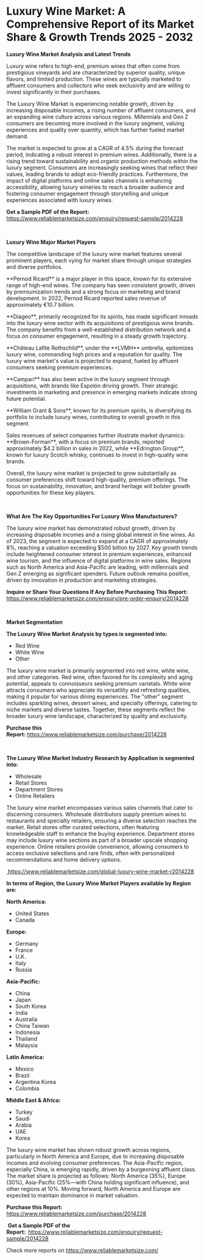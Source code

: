 <p><h1>Luxury Wine Market: A Comprehensive Report of its Market Share & Growth Trends 2025 - 2032</h1></p><p><strong>Luxury Wine Market Analysis and Latest Trends</strong></p>
<p><p>Luxury wine refers to high-end, premium wines that often come from prestigious vineyards and are characterized by superior quality, unique flavors, and limited production. These wines are typically marketed to affluent consumers and collectors who seek exclusivity and are willing to invest significantly in their purchases.</p><p>The Luxury Wine Market is experiencing notable growth, driven by increasing disposable incomes, a rising number of affluent consumers, and an expanding wine culture across various regions. Millennials and Gen Z consumers are becoming more involved in the luxury segment, valuing experiences and quality over quantity, which has further fueled market demand.</p><p>The market is expected to grow at a CAGR of 4.5% during the forecast period, indicating a robust interest in premium wines. Additionally, there is a rising trend toward sustainability and organic production methods within the luxury segment. Consumers are increasingly seeking wines that reflect their values, leading brands to adopt eco-friendly practices. Furthermore, the impact of digital platforms and online sales channels is enhancing accessibility, allowing luxury wineries to reach a broader audience and fostering consumer engagement through storytelling and unique experiences associated with luxury wines.</p></p>
<p><strong>Get a Sample PDF of the Report:&nbsp;</strong> <a href="https://www.reliablemarketsize.com/enquiry/request-sample/2014228?utm_campaign=2453&utm_medium=2&utm_source=Github&utm_content=ia&utm_term=07042025&utm_id=luxury-wine">https://www.reliablemarketsize.com/enquiry/request-sample/2014228</a></p>
<p>&nbsp;</p>
<p><strong>Luxury Wine Major Market Players</strong></p>
<p><p>The competitive landscape of the luxury wine market features several prominent players, each vying for market share through unique strategies and diverse portfolios. </p><p>**Pernod Ricard** is a major player in this space, known for its extensive range of high-end wines. The company has seen consistent growth, driven by premiumization trends and a strong focus on marketing and brand development. In 2022, Pernod Ricard reported sales revenue of approximately €10.7 billion.</p><p>**Diageo**, primarily recognized for its spirits, has made significant inroads into the luxury wine sector with its acquisitions of prestigious wine brands. The company benefits from a well-established distribution network and a focus on consumer engagement, resulting in a steady growth trajectory.</p><p>**Château Lafite Rothschild**, under the **LVMH** umbrella, epitomizes luxury wine, commanding high prices and a reputation for quality. The luxury wine market's value is projected to expand, fueled by affluent consumers seeking premium experiences.</p><p>**Campari** has also been active in the luxury segment through acquisitions, with brands like Espolón driving growth. Their strategic investments in marketing and presence in emerging markets indicate strong future potential.</p><p>**William Grant & Sons**, known for its premium spirits, is diversifying its portfolio to include luxury wines, contributing to overall growth in this segment. </p><p>Sales revenues of select companies further illustrate market dynamics: **Brown-Forman**, with a focus on premium brands, reported approximately $4.2 billion in sales in 2022, while **Edrington Group**, known for luxury Scotch whisky, continues to invest in high-quality wine brands.</p><p>Overall, the luxury wine market is projected to grow substantially as consumer preferences shift toward high-quality, premium offerings. The focus on sustainability, innovation, and brand heritage will bolster growth opportunities for these key players.</p></p>
<p>&nbsp;</p>
<p><strong>What Are The Key Opportunities For Luxury Wine Manufacturers?</strong></p>
<p><p>The luxury wine market has demonstrated robust growth, driven by increasing disposable incomes and a rising global interest in fine wines. As of 2023, the segment is expected to expand at a CAGR of approximately 8%, reaching a valuation exceeding $500 billion by 2027. Key growth trends include heightened consumer interest in premium experiences, enhanced wine tourism, and the influence of digital platforms in wine sales. Regions such as North America and Asia-Pacific are leading, with millennials and Gen Z emerging as significant spenders. Future outlook remains positive, driven by innovation in production and marketing strategies.</p></p>
<p><strong>Inquire or Share Your Questions If Any Before Purchasing This Report:</strong> <a href="https://www.reliablemarketsize.com/enquiry/pre-order-enquiry/2014228?utm_campaign=2453&utm_medium=2&utm_source=Github&utm_content=ia&utm_term=07042025&utm_id=luxury-wine">https://www.reliablemarketsize.com/enquiry/pre-order-enquiry/2014228</a></p>
<p>&nbsp;</p>
<p><strong>Market Segmentation</strong></p>
<p><strong>The Luxury Wine Market Analysis by types is segmented into:</strong></p>
<p><ul><li>Red Wine</li><li>White Wine</li><li>Other</li></ul></p>
<p><p>The luxury wine market is primarily segmented into red wine, white wine, and other categories. Red wine, often favored for its complexity and aging potential, appeals to connoisseurs seeking premium varietals. White wine attracts consumers who appreciate its versatility and refreshing qualities, making it popular for various dining experiences. The "other" segment includes sparkling wines, dessert wines, and specialty offerings, catering to niche markets and diverse tastes. Together, these segments reflect the broader luxury wine landscape, characterized by quality and exclusivity.</p></p>
<p><strong>Purchase this Report:&nbsp;</strong><a href="https://www.reliablemarketsize.com/purchase/2014228?utm_campaign=2453&utm_medium=2&utm_source=Github&utm_content=ia&utm_term=07042025&utm_id=luxury-wine">https://www.reliablemarketsize.com/purchase/2014228</a></p>
<p>&nbsp;</p>
<p><strong>The Luxury Wine Market Industry Research by Application is segmented into:</strong></p>
<p><ul><li>Wholesale</li><li>Retail Stores</li><li>Department Stores</li><li>Online Retailers</li></ul></p>
<p><p>The luxury wine market encompasses various sales channels that cater to discerning consumers. Wholesale distributors supply premium wines to restaurants and specialty retailers, ensuring a diverse selection reaches the market. Retail stores offer curated selections, often featuring knowledgeable staff to enhance the buying experience. Department stores may include luxury wine sections as part of a broader upscale shopping experience. Online retailers provide convenience, allowing consumers to access exclusive selections and rare finds, often with personalized recommendations and home delivery options.</p></p>
<p><a href="https://www.reliablemarketsize.com/global-luxury-wine-market-r2014228?utm_campaign=2453&utm_medium=2&utm_source=Github&utm_content=ia&utm_term=07042025&utm_id=luxury-wine">&nbsp;https://www.reliablemarketsize.com/global-luxury-wine-market-r2014228</a></p>
<p><strong>In terms of Region, the Luxury Wine Market Players available by Region are:</strong></p>
<p>
    <p> <strong> North America: </strong>
        <ul>
            <li>United States</li>
            <li>Canada</li>
        </ul>
        </p> 
    <p> <strong> Europe: </strong>
        <ul>
            <li>Germany</li>
            <li>France</li>
            <li>U.K.</li>
            <li>Italy</li>
            <li>Russia</li>
        </ul>
        </p> 
    <p> <strong> Asia-Pacific: </strong>
        <ul>
            <li>China</li>
            <li>Japan</li>
            <li>South Korea</li>
            <li>India</li>
            <li>Australia</li>
            <li>China Taiwan</li>
            <li>Indonesia</li>
            <li>Thailand</li>
            <li>Malaysia</li>
        </ul>
        </p> 
    <p> <strong> Latin America: </strong>
        <ul>
            <li>Mexico</li>
            <li>Brazil</li>
            <li>Argentina Korea</li>
            <li>Colombia</li>
        </ul>
        </p> 
    <p> <strong> Middle East & Africa: </strong>
        <ul>
            <li>Turkey</li>
            <li>Saudi</li>
            <li>Arabia</li>
            <li>UAE</li>
            <li>Korea</li>
        </ul>
    </p>
    </p>
<p><p>The luxury wine market has shown robust growth across regions, particularly in North America and Europe, due to increasing disposable incomes and evolving consumer preferences. The Asia-Pacific region, especially China, is emerging rapidly, driven by a burgeoning affluent class. The market share is projected as follows: North America (35%), Europe (30%), Asia-Pacific (25%—with China holding significant influence), and other regions at 10%. Moving forward, North America and Europe are expected to maintain dominance in market valuation.</p></p>
<p><strong>Purchase this Report: </strong><a href="https://www.reliablemarketsize.com/purchase/2014228?utm_campaign=2453&utm_medium=2&utm_source=Github&utm_content=ia&utm_term=07042025&utm_id=luxury-wine">https://www.reliablemarketsize.com/purchase/2014228</a></p>
<p>&nbsp;<strong>Get a Sample PDF of the Report:&nbsp;&nbsp;</strong><a href="https://www.reliablemarketsize.com/enquiry/request-sample/2014228?utm_campaign=2453&utm_medium=2&utm_source=Github&utm_content=ia&utm_term=07042025&utm_id=luxury-wine">https://www.reliablemarketsize.com/enquiry/request-sample/2014228</a></p>
<p><strong></strong></p>
<p>Check more reports on <a href="https://www.reliablemarketsize.com/?utm_campaign=2453&utm_medium=2&utm_source=Github&utm_content=ia&utm_term=07042025&utm_id=luxury-wine">https://www.reliablemarketsize.com/</a></p>